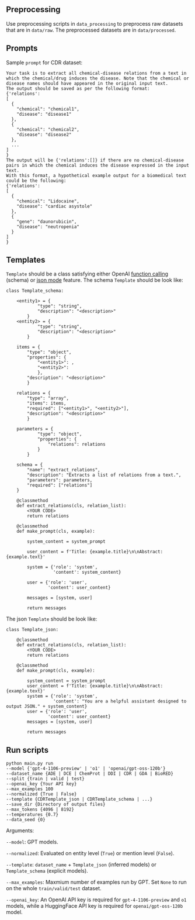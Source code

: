 ## Preprocessing

Use preprocessing scripts in `data_processing` to preprocess raw datasets that are in `data/raw`. The preprocessed datasets are in `data/processed`.

## Prompts

Sample `prompt` for CDR dataset:
```
Your task is to extract all chemical-disease relations from a text in which the chemical/drug induces the disease. Note that the chemical or disease names should have appeared in the original input text.
The output should be saved as per the following format:
{'relations':
[
  {
    "chemical": "chemical1",
    "disease": "disease1"
  },
  {
    "chemical": "chemical2",
    "disease": "disease2"
  },
  ...
]
}
The output will be {'relations':[]} if there are no chemical-disease pairs in which the chemical induces the disease expressed in the input text.
With this format, a hypothetical example output for a biomedical text could be the following:
{'relations':
[
  {
    "chemical": "Lidocaine",
    "disease": "cardiac asystole"
  },
  {
    "gene": "daunorubicin",
    "disease": "neutropenia"
  }
]
}
```
## Templates
`Template` should be a class satisfying either OpenAI [function calling](https://platform.openai.com/docs/guides/function-calling) (schema) or [json mode](https://platform.openai.com/docs/guides/text-generation/json-mode) feature.
The schema `Template` should be look like:
```
class Template_schema:
        
    <entity1> = {
            "type": "string",
            "description": "<description>"
        }
    <entity2> = {
            "type": "string",
            "description": "<description>"
        }
    
    items = {
        "type": "object",
        "properties": {
            "<entity1>": ,
            "<entity2>": 
            },
        "description": "<description>"
        }
    
    relations = {
        "type": "array",
        "items": items,
        "required": ["<entity1>", "<entity2>"],
        "description": "<description>"
        }
    
    parameters = {
            "type": "object",
            "properties": {
                "relations": relations
            }
        }

    schema = {
        "name": "extract_relations",
        "description": "Extracts a list of relations from a text.",
        "parameters": parameters,
        "required": ["relations"]
    }

    @classmethod
    def extract_relations(cls, relation_list):
        <YOUR CODE>
        return relations
    
    @classmethod
    def make_prompt(cls, example):
        
        system_content = system_prompt
        
        user_content = f'Title: {example.title}\n\nAbstract: {example.text}'
        
        system = {'role': 'system',
                  'content': system_content}
        
        user = {'role': 'user',
                'content': user_content}
        
        messages = [system, user]

        return messages

```
The json `Template` should be look like:
```
class Template_json:

    @classmethod
    def extract_relations(cls, relation_list):
        <YOUR CODE>
        return relations
    
    @classmethod
    def make_prompt(cls, example):
        
        system_content = system_prompt
        user_content = f'Title: {example.title}\n\nAbstract: {example.text}'
        system = {'role': 'system',
                  'content': "You are a helpful assistant designed to output JSON." + system_content}
        user = {'role': 'user',
                'content': user_content}
        messages = [system, user]

        return messages
```



## Run scripts

```
python main.py run
--model {'gpt-4-1106-preview' | 'o1' | 'openai/gpt-oss-120b'}
--dataset_name {ADE | DCE | ChemProt | DDI | CDR | GDA | BioRED}
--split {train | valid | test}
--openai_key {Your API key}
--max_examples 100
--normalized {True | False}
--template {CDRTemplate_json | CDRTemplate_schema | ...}
--save_dir {Directory of output files}
--max_tokens {4096 | 8192}
--temperatures {0.7}
--data_seed {0}
```

Arguments:

`--model`: GPT models.

`--normalized`: Evaluated on entity level (`True`) or mention level (`False`).

`--template`: `dataset_name` + `Template_json` (inferred models) or `Template_schema` (explicit models). 

`--max_examples`: Maxmium number of examples run by GPT. Set `None` to run on the whole `train/valid/test` dataset.

`--openai_key`: An OpenAI API key is required for `gpt-4-1106-preview` and `o1` models, while a HuggingFace API key is required for `openai/gpt-oss-120b` model.
